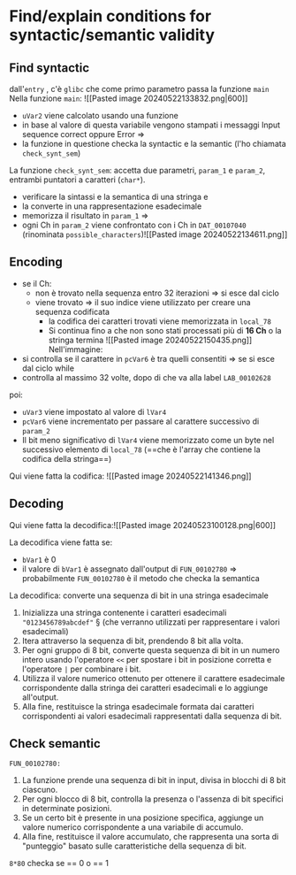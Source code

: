# Find/explain conditions for syntactic/semantic validity
## Find syntactic
dall'`entry` , c'è `glibc` che come primo parametro passa la funzione `main`
Nella funzione `main`:
![[Pasted image 20240522133832.png|600]]
- `uVar2` viene calcolato usando una funzione
- in base al valore di questa variabile vengono stampati i messaggi Input sequence correct oppure Error
  =>
- la funzione in questione checka la syntactic e la semantic 
  (l'ho chiamata `check_synt_sem`)

La funzione `check_synt_sem`:
accetta due parametri, `param_1` e `param_2`, entrambi puntatori a caratteri (`char*`). 
- verificare la sintassi e la semantica di una stringa e 
- la converte in una rappresentazione esadecimale
- memorizza il risultato in `param_1`
=>
- ogni Ch in `param_2` viene confrontato con i Ch in `DAT_00107040` 
  (rinominata `possible_characters`)![[Pasted image 20240522134611.png]]

## Encoding
- se il Ch:
	- non è trovato nella sequenza entro 32 iterazioni => si esce dal ciclo
	-  viene trovato => il suo indice viene utilizzato per creare una sequenza codificata
		- la codifica dei caratteri trovati viene memorizzata in `local_78`
		- Si continua fino a che non sono stati processati più di **16 Ch** o la stringa termina
![[Pasted image 20240522150435.png]]
Nell'immagine:
- si controlla se il carattere in `pcVar6` è tra quelli consentiti => se si esce dal ciclo while
- controlla al massimo 32 volte, dopo di che va alla label `LAB_00102628`

poi:
- `uVar3` viene impostato al valore di `lVar4`
- `pcVar6` viene incrementato per passare al carattere successivo di `param_2`
- Il bit meno significativo di `lVar4` viene memorizzato come un byte nel successivo elemento di `local_78` (==che è l'array che contiene la codifica della stringa==)

Qui viene fatta la codifica:
![[Pasted image 20240522141346.png]]

## Decoding
Qui viene fatta la decodifica:![[Pasted image 20240523100128.png|600]]

La decodifica viene fatta se:
- `bVar1` è 0
- il valore di `bVar1` è assegnato dall'output di `FUN_00102780`
  =>
  probabilmente `FUN_00102780` è il metodo che checka la semantica

La decodifica:
converte una sequenza di bit in una stringa esadecimale

1. Inizializza una stringa contenente i caratteri esadecimali `"0123456789abcdef"` §
   (che verranno utilizzati per rappresentare i valori esadecimali)
2. Itera attraverso la sequenza di bit, prendendo 8 bit alla volta.
3. Per ogni gruppo di 8 bit, converte questa sequenza di bit in un numero intero usando l'operatore `<<` per spostare i bit in posizione corretta e l'operatore `|` per combinare i bit.
4. Utilizza il valore numerico ottenuto per ottenere il carattere esadecimale corrispondente dalla stringa dei caratteri esadecimali e lo aggiunge all'output.
5. Alla fine, restituisce la stringa esadecimale formata dai caratteri corrispondenti ai valori esadecimali rappresentati dalla sequenza di bit.

## Check semantic
`FUN_00102780:`
1. La funzione prende una sequenza di bit in input, divisa in blocchi di 8 bit ciascuno.
2. Per ogni blocco di 8 bit, controlla la presenza o l'assenza di bit specifici in determinate posizioni.
3. Se un certo bit è presente in una posizione specifica, aggiunge un valore numerico corrispondente a una variabile di accumulo.
4. Alla fine, restituisce il valore accumulato, che rappresenta una sorta di "punteggio" basato sulle caratteristiche della sequenza di bit.


`8*80`
checka se == 0 o == 1
